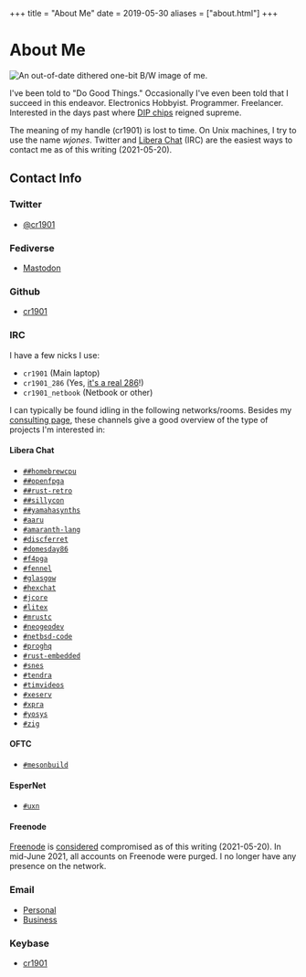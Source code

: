 +++
title = "About Me"
date = 2019-05-30
aliases = ["about.html"]
+++

# About Me
![An out-of-date dithered one-bit B/W image of me.](me_hgc_fir.png)

I've been told to "Do Good Things." Occasionally I've even been told that I
succeed in this endeavor. Electronics Hobbyist. Programmer. Freelancer.
Interested in the days past where [DIP chips](https://en.wikipedia.org/wiki/Dual_in-line_package)
reigned supreme.

The meaning of my handle (cr1901) is lost to time. On Unix machines, I try to
use the name _wjones_. Twitter and [Libera Chat](https://libera.chat) (IRC) are
the easiest ways to contact me as of this writing (2021-05-20).

## Contact Info
### Twitter
* [@cr1901](https://twitter.com/cr1901)

### Fediverse
* [Mastodon](https://mastodon.social/@cr1901)

### Github
* [cr1901](https://github.com/cr1901)

### IRC
I have a few nicks I use:
* `cr1901` (Main laptop)
* `cr1901_286` (Yes, [it's a real 286](https://www.youtube.com/watch?v=rCEGX4hrvWg)!)
* `cr1901_netbook` (Netbook or other)

I can typically be found idling in the following networks/rooms. Besides my
[consulting page](/consult/#other-projects), these channels give a good
overview of the type of projects I'm interested in:

#### Libera Chat
* [`##homebrewcpu`](https://web.libera.chat/?nick=Guest?##homebrewcpu)
* [`##openfpga`](https://web.libera.chat/?nick=Guest?##openfpga)
* [`##rust-retro`](https://web.libera.chat/?nick=Guest?##rust-retro)
* [`##sillycon`](https://web.libera.chat/?nick=Guest?##sillycon)
* [`##yamahasynths`](https://web.libera.chat/?nick=Guest?##yamahasynths)
* [`#aaru`](https://web.libera.chat/?nick=Guest?#aaru)
* [`#amaranth-lang`](https://web.libera.chat/?nick=Guest?#amaranth-lang)
* [`#discferret`](https://web.libera.chat/?nick=Guest?#discferret)
* [`#domesday86`](https://web.libera.chat/?nick=Guest?#domesday86)
* [`#f4pga`](https://web.libera.chat/?nick=Guest?#f4pga)
* [`#fennel`](https://web.libera.chat/?nick=Guest?#fennel)
* [`#glasgow`](https://web.libera.chat/?nick=Guest?#glasgow)
* [`#hexchat`](https://web.libera.chat/?nick=Guest?#hexchat)
* [`#jcore`](https://web.libera.chat/?nick=Guest?#jcore)
* [`#litex`](https://web.libera.chat/?nick=Guest?#litex)
* [`#mrustc`](https://web.libera.chat/?nick=Guest?#mrustc)
* [`#neogeodev`](https://web.libera.chat/?nick=Guest?#neogeodev)
* [`#netbsd-code`](https://web.libera.chat/?nick=Guest?#netbsd-code)
* [`#proghq`](https://web.libera.chat/?nick=Guest?#proghq)
* [`#rust-embedded`](https://web.libera.chat/?nick=Guest?#rust-embedded)
* [`#snes`](https://web.libera.chat/?nick=Guest?#snes)
* [`#tendra`](https://web.libera.chat/?nick=Guest?#tendra)
* [`#timvideos`](https://web.libera.chat/?nick=Guest?#timvideos)
* [`#xeserv`](https://web.libera.chat/?nick=Guest?#xeserv)
* [`#xpra`](https://web.libera.chat/?nick=Guest?#xpra)
* [`#yosys`](https://web.libera.chat/?nick=Guest?#yosys)
* [`#zig`](https://web.libera.chat/?nick=Guest?#zig)

#### OFTC
* [`#mesonbuild`](https://webchat.oftc.net/?channels=##mesonbuild)

#### EsperNet
* [`#uxn`](https://webchat.esper.net/?channels=uxn)

#### Freenode
[Freenode](https://freenode.net) is [considered](https://gist.github.com/joepie91/df80d8d36cd9d1bde46ba018af497409)
compromised as of this writing (2021-05-20). In mid-June 2021, all accounts on
Freenode were purged. I no longer have any presence on the network.

### Email
* [Personal](mailto:thor0505@comcast.net)
* [Business](mailto:wjones@wdj-consulting.com)

### Keybase
* [cr1901](https://keybase.io/cr1901)
